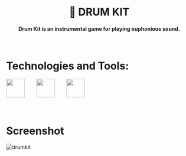  
<h1 align="center">🥁 DRUM KIT</h1>

<h4 align = "center">Drum Kit is an instrumental game for playing euphonious sound.</h4>

<br/>
  
# Technologies and Tools:
<a href="https://en.wikipedia.org/wiki/JavaScript"><img src="https://github.com/michaelkolesidis/tech-icons/blob/main/icons/javascript/javascript-original.svg" height="50px" /></a>
&nbsp;&nbsp;&nbsp;&nbsp;&nbsp;&nbsp;
<a href="https://en.wikipedia.org/wiki/CSS"><img src="https://github.com/michaelkolesidis/tech-icons/blob/main/icons/css3/css3-plain.svg" height="50px" /></a>
&nbsp;&nbsp;&nbsp;&nbsp;&nbsp;&nbsp;
<img src="https://github.com/michaelkolesidis/tech-icons/blob/main/icons/html5/html5-plain.svg" height="50px" />
&nbsp;&nbsp;&nbsp;&nbsp;&nbsp;&nbsp;

<br/>

# Screenshot

![drumkit](https://user-images.githubusercontent.com/78539161/179214069-824e0428-3a2f-4d80-b578-cab24b16b515.png)
